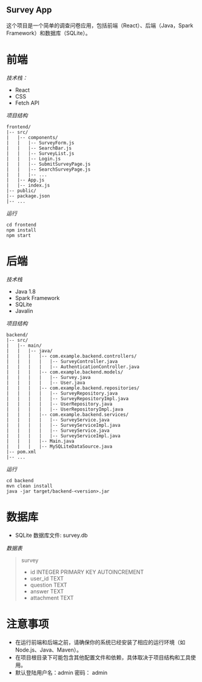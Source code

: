 ## Survey App
这个项目是一个简单的调查问卷应用，包括前端（React）、后端（Java，Spark Framework）和数据库（SQLite）。

# 前端
*技术栈：*
- React
- CSS
- Fetch API

*项目结构*
```
frontend/
|-- src/
|   |-- components/
|   |   |-- SurveyForm.js
|   |   |-- SearchBar.js
|   |   |-- SurveyList.js
|   |   |-- Login.js
|   |   |-- SubmitSurveyPage.js
|   |   |-- SearchSurveyPage.js
|   |   |-- ...
|   |-- App.js
|   |-- index.js
|-- public/
|-- package.json
|-- ...
```
*运行*
```
cd frontend
npm install
npm start
```


# 后端
*技术栈*
- Java 1.8
- Spark Framework
- SQLite
- Javalin

*项目结构*
```
backend/
|-- src/
|   |-- main/
|   |   |-- java/
|   |   |   |-- com.example.backend.controllers/
|   |   |   |   |-- SurveyController.java
|   |   |   |   |-- AuthenticationController.java
|   |   |   |-- com.example.backend.models/
|   |   |   |   |-- Survey.java
|   |   |   |   |-- User.java
|   |   |   |-- com.example.backend.repositories/
|   |   |   |   |-- SurveyRepository.java
|   |   |   |   |-- SurveyRepositoryImpl.java
|   |   |   |   |-- UserRepository.java
|   |   |   |   |-- UserRepositoryImpl.java
|   |   |   |-- com.example.backend.services/
|   |   |   |   |-- SurveyService.java
|   |   |   |   |-- SurveyServiceImpl.java
|   |   |   |   |-- SurveyService.java
|   |   |   |   |-- SurveyServiceImpl.java
|   |   |   |-- Main.java
|   |   |   |-- MySQLiteDataSource.java
|-- pom.xml
|-- ...
```

*运行*
```
cd backend
mvn clean install
java -jar target/backend-<version>.jar
```

# 数据库
- SQLite
数据库文件: survey.db

*数据表*
> survey
> - id INTEGER PRIMARY KEY AUTOINCREMENT
> - user_id TEXT
> - question TEXT
> - answer TEXT
> - attachment TEXT

# 注意事项
- 在运行前端和后端之前，请确保你的系统已经安装了相应的运行环境（如 Node.js、Java、Maven）。
- 在项目根目录下可能包含其他配置文件和依赖，具体取决于项目结构和工具使用。
- 默认登陆用户名：admin 密码： admin




